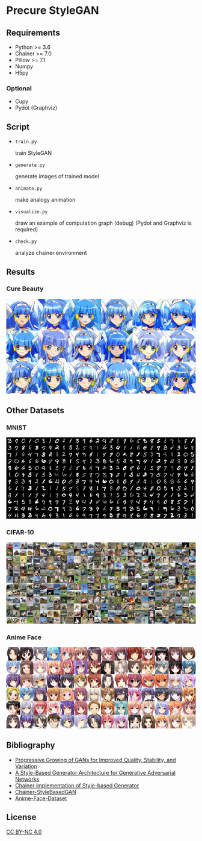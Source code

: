 # Precure StyleGAN

## Requirements

- Python >= 3.6
- Chainer >= 7.0
- Pillow >= 7.1
- Numpy
- H5py

### Optional

- Cupy
- Pydot (Graphviz)

## Script 

- `train.py`

  train StyleGAN

- `generate.py`

  generate images of trained model

- `animate.py`

  make analogy animation

- `visualize.py`

  draw an example of computation graph (debug) (Pydot and Graphviz is required)

- `check.py`

  analyze chainer environment

## Results

### Cure Beauty

![Cure Beauty](examples/beauty.png)

## Other Datasets

### MNIST

![MNIST](examples/mnist.png)

### CIFAR-10

![CIFAR-10](examples/cifar-10.png)

### Anime Face

![Anime Face](examples/anime.png)

## Bibliography

- [Progressive Growing of GANs for Improved Quality, Stability, and Variation](https://arxiv.org/abs/1710.10196)
- [A Style-Based Generator Architecture for Generative Adversarial Networks](https://arxiv.org/abs/1812.04948)
- [Chainer implementation of Style-based Generator](https://github.com/pfnet-research/chainer-stylegan)
- [Chainer-StyleBasedGAN](https://github.com/RUTILEA/Chainer-StyleBasedGAN)
- [Anime-Face-Dataset](https://github.com/Mckinsey666/Anime-Face-Dataset)

## License

[CC BY-NC 4.0](LICENSE)
